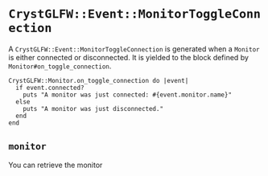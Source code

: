 # `CrystGLFW::Event::MonitorToggleConnection`

A `CrystGLFW::Event::MonitorToggleConnection` is generated when a `Monitor` is either connected or disconnected. It is yielded to the block defined by `Monitor#on_toggle_connection`.

```crystal
CrystGLFW::Monitor.on_toggle_connection do |event|
  if event.connected?
    puts "A monitor was just connected: #{event.monitor.name}"
  else
    puts "A monitor was just disconnected."
  end
end
```

## `monitor`

You can retrieve the monitor



